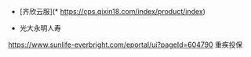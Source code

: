 * [齐欣云服](* https://cps.qixin18.com/index/product/index)

* 光大永明人寿


https://www.sunlife-everbright.com/eportal/ui?pageId=604790   重疾投保